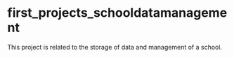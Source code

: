 # first_projects_schooldatamanagement
This project is related to the storage of data and management of a school.
